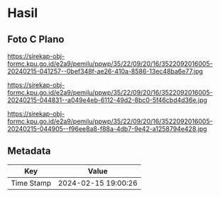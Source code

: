 # Hasil

## Foto C Plano

https://sirekap-obj-formc.kpu.go.id/e2a9/pemilu/ppwp/35/22/09/20/16/3522092016005-20240215-041257--0bef348f-ae26-410a-8586-13ec48ba6e77.jpg

https://sirekap-obj-formc.kpu.go.id/e2a9/pemilu/ppwp/35/22/09/20/16/3522092016005-20240215-044831--a049e4eb-6112-49d2-8bc0-5f46cbd4d36e.jpg

https://sirekap-obj-formc.kpu.go.id/e2a9/pemilu/ppwp/35/22/09/20/16/3522092016005-20240215-044905--f96ee8a8-f88a-4db7-9e42-a1258794e428.jpg


## Metadata

| Key        | Value               |
| ---------- | ------------------- |
| Time Stamp | 2024-02-15 19:00:26 |



